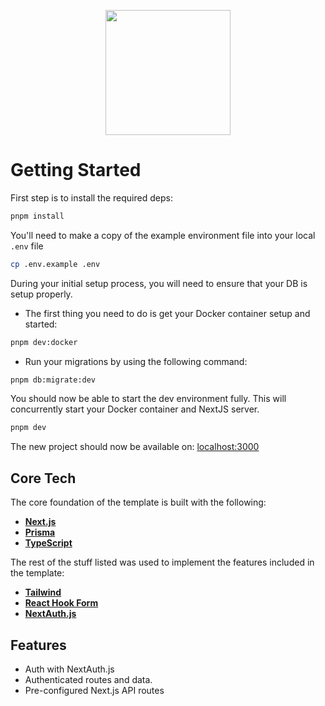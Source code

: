 <p align="center">
  <img height="200" src="https://i.ibb.co/7VMQdJj/cozzzy-2.png">
</p>

# Getting Started

First step is to install the required deps:

```bash
pnpm install
```

You'll need to make a copy of the example environment file into your local `.env` file

```bash
cp .env.example .env
```

During your initial setup process, you will need to ensure that your DB is setup properly.

- The first thing you need to do is get your Docker container setup and started:

```bash
pnpm dev:docker
```

- Run your migrations by using the following command:

```bash
pnpm db:migrate:dev
```

You should now be able to start the dev environment fully. This will concurrently start your Docker container and NextJS server.

```bash
pnpm dev
```

The new project should now be available on: [localhost:3000](http://localhost:3000)

## Core Tech

The core foundation of the template is built with the following:

- **[Next.js](https://nextjs.org/)**
- **[Prisma](https://www.prisma.io/)**
- **[TypeScript](https://www.typescriptlang.org/)**

The rest of the stuff listed was used to implement the features included in the template:

- **[Tailwind](https://tailwindcss.com/)**
- **[React Hook Form](https://react-hook-form.com/)**
- **[NextAuth.js](https://next-auth.js.org/)**

## Features

- Auth with NextAuth.js
- Authenticated routes and data.
- Pre-configured Next.js API routes
